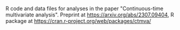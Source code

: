 R code and data files for analyses in the paper "Continuous-time multivariate analysis".
Preprint at https://arxiv.org/abs/2307.09404, R package at https://cran.r-project.org/web/packages/ctmva/
